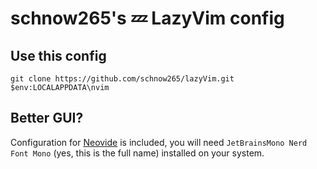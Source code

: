 # schnow265's 💤 LazyVim config

## Use this config

```shell
git clone https://github.com/schnow265/lazyVim.git $env:LOCALAPPDATA\nvim
```

## Better GUI?

Configuration for [Neovide](https://neovide.dev/) is included, you will need `JetBrainsMono Nerd Font Mono` (yes, this is the full name) installed on your system.

